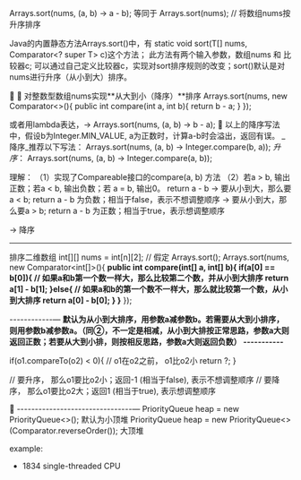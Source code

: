 Arrays.sort(nums, (a, b) -> a - b);    等同于   Arrays.sort(nums);            // 将数组nums按升序排序

Java的内置静态方法Arrays.sort()中，有 static <T> void sort(T[] nums, Comparator<? super T> c)这个方法；
此方法有两个输入参数，数组nums 和 比较器c;
可以通过自己定义比较器c，实现对sort排序规则的改变；sort()默认是对nums进行升序（从小到大）排序。

🌟 🌟  对整数型数组nums实现**从大到小（降序）**排序
Arrays.sort(nums, new Comparator<>(){
        public int compare(int a, int b){
                return b - a;
        }
});

或者用lambda表达，-> Arrays.sort(nums, (a, b) -> b - a);
🌟 以上的降序写法中，假设b为Integer.MIN_VALUE, a为正数时，计算a-b时会溢出，返回有误。
        _降序_推荐以下写法：
        Arrays.sort(nums, (a, b) -> Integer.compare(b, a));
        _升序_：
        Arrays.sort(nums, (a, b) -> Integer.compare(a, b));



理解：
（1）实现了Compareable接口的compare(a, b) 方法
（2）若a > b, 输出正数；若a < b, 输出负数；若 a = b, 输出0。 return a - b 
             -> 要从小到大，那么要a < b; return a - b 为负数；相当于false，表示不想调整顺序
             -> 要从小到大，那么要a > b; return a - b 为正数；相当于true，表示想调整顺序

-> 降序



-------------------
排序二维数组 int[][]
nums = int[n][2];    // 假定
Arrays.sort();
Arrays.sort(nums, new Comparator<int[]>(){
        **public int compare(int[] a, int[] b){
                if(a[0] == b[0]){               // 如果a和b第一个数一样大，那么比较第二个数，并从小到大排序
                        return a[1] - b[1];
                }else{                                 // 如果a和b的第一个数不一样大，那么就比较第一个数，从小到大排序
                        return a[0] - b[0];
                }
        }**
});



------------—
**默认为从小到大排序，用参数a减参数b。若需要从大到小排序，则用参数b减参数a。（同②，不一定是相减，从小到大排按正常思路，参数a大则返回正数；若要从大到小排，则按相反思路，参数a大则返回负数）
-----------**

if(o1.compareTo(o2) < 0){           // o1在o2之前， o1比o2小
    return ?;
}

// 要升序， 那么o1要比o2小；返回-1 (相当于false), 表示不想调整顺序
// 要降序， 那么o1要比o2大；返回1 (相当于true), 表示想调整顺序



🌟 --------------------------------—
PriorityQueue<Integer> heap = new PriorityQueue<>();    默认为小顶堆
PriorityQueue<Integer> heap = new PriorityQueue<>(Comparator.reverseOrder());    大顶堆

example:
- 1834  single-threaded CPU
